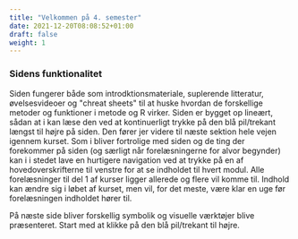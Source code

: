 ```yaml
---
title: "Velkommen på 4. semester"
date: 2021-12-20T08:08:52+01:00
draft: false
weight: 1
---
```


### Sidens funktionalitet
Siden fungerer både som introdktionsmateriale, suplerende litteratur, øvelsesvideoer og "chreat sheets" til at huske hvordan de forskellige metoder og funktioner i metode og R virker. Siden er bygget op lineært, sådan at i kan læse den ved at kontinuerligt trykke på den blå pil/trekant længst til højre på siden. Den fører jer videre til næste sektion hele vejen igennem kurset. Som i bliver fortrolige med siden og de ting der forekommer på siden (og særligt når forelæsningerne for alvor begynder) kan i i stedet lave en hurtigere navigation ved at trykke på en af hovedoverskrifterne til venstre for at se indholdet til hvert modul. Alle forelæsninger til del 1 af kurser ligger allerede og flere vil komme til. Indhold kan ændre sig i løbet af kurset, men vil, for det meste, være klar en uge før forelæsningen indholdet hører til.

På næste side bliver forskellig symbolik og visuelle værktøjer blive præsenteret. Start med at klikke på den blå pil/trekant til højre.



